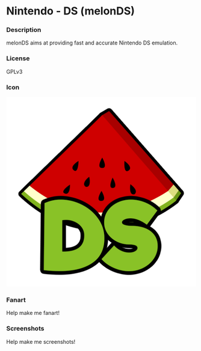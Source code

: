 # Nintendo - DS (melonDS)

### Description

melonDS aims at providing fast and accurate Nintendo DS emulation.

### License

GPLv3

### Icon

![Nintendo - DS (melonDS) icon](game.libretro.melonds/resources/icon.png)

### Fanart

Help make me fanart!

### Screenshots

Help make me screenshots!
